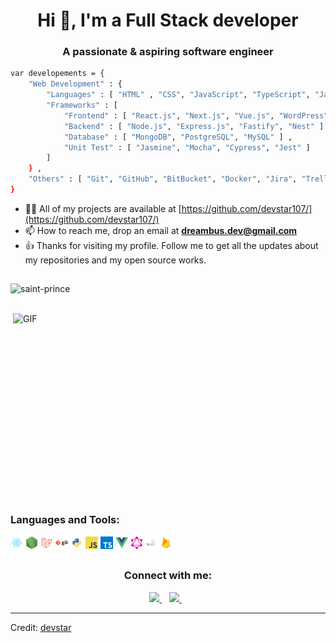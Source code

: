 <h1 align="center">Hi 👋, I'm a Full Stack developer</h1>
<h3 align="center">A passionate & aspiring software engineer</h3>


```sh
var developements = {
    "Web Development" : {
        "Languages" : [ "HTML" , "CSS", "JavaScript", "TypeScript", "Java", "Python", "PHP" ] ,
        "Frameworks" : [
            "Frontend" : [ "React.js", "Next.js", "Vue.js", "WordPress", "MUI", "Tailwind CSS", "AntD" ] ,
            "Backend" : [ "Node.js", "Express.js", "Fastify", "Nest" ] ,
            "Database" : [ "MongoDB", "PostgreSQL", "MySQL" ] ,
            "Unit Test" : [ "Jasmine", "Mocha", "Cypress", "Jest" ]
        ]
    } ,
    "Others" : [ "Git", "GitHub", "BitBucket", "Docker", "Jira", "Trello", "AWS", "Firebase" ]
}
```

- 👨‍💻 All of my projects are available at
[https://github.com/devstar107/](https://github.com/devstar107/)
- 📫 How to reach me, drop an email at **dreambus.dev@gmail.com**
- 👍 Thanks for visiting my profile. Follow me to get all the updates about my repositories and my open source works.

## 
<p align="left"> <img src="https://komarev.com/ghpvc/?username=levintech&label=Profile%20views&color=0e75b6&style=flat" alt="saint-prince" /> </p>
<br/>
<div>
  <img align="right" alt="GIF" src="https://www.mygo.ge/uploads/blog/1584023795.jpg" width="500" height="320" />
</div>

### Languages and Tools:
<code><img height="20" src="https://raw.githubusercontent.com/github/explore/80688e429a7d4ef2fca1e82350fe8e3517d3494d/topics/react/react.png"></code>
<code><img height="20" src="https://raw.githubusercontent.com/github/explore/80688e429a7d4ef2fca1e82350fe8e3517d3494d/topics/nodejs/nodejs.png"></code>
<code><img height="20" src="https://raw.githubusercontent.com/github/explore/80688e429a7d4ef2fca1e82350fe8e3517d3494d/topics/laravel/laravel.png"></code>
<code><img height="20" src="https://raw.githubusercontent.com/github/explore/80688e429a7d4ef2fca1e82350fe8e3517d3494d/topics/git/git.png"></code>
<code><img height="20" src="https://raw.githubusercontent.com/github/explore/80688e429a7d4ef2fca1e82350fe8e3517d3494d/topics/python/python.png"></code>
<code><img height="20" src="https://raw.githubusercontent.com/github/explore/80688e429a7d4ef2fca1e82350fe8e3517d3494d/topics/javascript/javascript.png"></code>
<code><img height="20" src="https://raw.githubusercontent.com/github/explore/80688e429a7d4ef2fca1e82350fe8e3517d3494d/topics/typescript/typescript.png"></code>
<code><img height="20" src="https://raw.githubusercontent.com/github/explore/80688e429a7d4ef2fca1e82350fe8e3517d3494d/topics/vue/vue.png"></code>
<code><img height="20" src="https://raw.githubusercontent.com/github/explore/5c058a388828bb5fde0bcafd4bc867b5bb3f26f3/topics/graphql/graphql.png"></code>
<code><img height="20" src="https://raw.githubusercontent.com/github/explore/80688e429a7d4ef2fca1e82350fe8e3517d3494d/topics/mysql/mysql.png"></code>
<code><img height="20" src="https://raw.githubusercontent.com/github/explore/80688e429a7d4ef2fca1e82350fe8e3517d3494d/topics/firebase/firebase.png"></code>

##

<h3 align="center">Connect with me:</h3>
<p align="center">
    
<a href="https://t.me/dreamhouse107" rel="nofollow">
  <img src="https://camo.githubusercontent.com/0ea1367897b9ee948089a0db824d57a30ce8a5413b59f80d2062b7efcd39ceb3/68747470733a2f2f696d672e736869656c64732e696f2f62616467652f74656c656772616d2d2532333030373742352e7376673f267374796c653d666f722d7468652d6261646765266c6f676f3d74656c656772616d266c6f676f436f6c6f723d7768697465" data-canonical-src="https://img.shields.io/badge/telegram-%230077B5.svg?&amp;style=for-the-badge&amp;logo=telegram&amp;logoColor=green" style="max-width:100%;">
</a>&nbsp;&nbsp;

<a href="mailto:dreambus.dev@gmail.com">
  <img src="https://camo.githubusercontent.com/44d159cb65c2e906ed744052efc1c933364dddc8f2735fe0782a5f60594ff22d/68747470733a2f2f696d672e736869656c64732e696f2f62616467652f656d61696c206d652d2532333144413146332e7376673f267374796c653d666f722d7468652d6261646765266c6f676f3d676d61696c266c6f676f436f6c6f723d7768697465" data-canonical-src="https://img.shields.io/badge/email me-%231DA1F3.svg?&amp;style=for-the-badge&amp;logo=gmail&amp;logoColor=white" style="max-width:100%;">
</a>&nbsp;&nbsp;
</p>

------
Credit: [devstar](https://github.com/devstar107)
